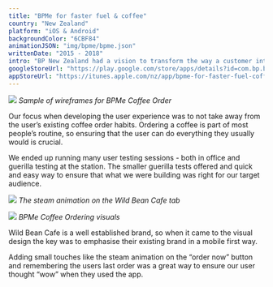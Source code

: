 ```yaml
---
title: "BPMe for faster fuel & coffee"
country: "New Zealand"
platform: "iOS & Android"
backgroundColor: "6CBF84"
animationJSON: "img/bpme/bpme.json"
writtenDate: "2015 - 2018"
intro: "BP New Zealand had a vision to transform the way a customer interacts with their petrol station. As UX lead for this project, I oversaw the implementation of coffee ordering into this app."
googleStoreUrl: "https://play.google.com/store/apps/details?id=com.bp.bpmenz&hl=en"
appStoreUrl: "https://itunes.apple.com/nz/app/bpme-for-faster-fuel-coffee/id1116524739?mt=8"
---
```


![](/img/bp1.jpg)
*Sample of wireframes for BPMe Coffee Order*

Our focus when developing the user experience was to not take away from the user’s existing coffee order habits. Ordering a coffee is part of most people’s routine, so ensuring that the user can do everything they usually would is crucial. 

We ended up running many user testing sessions - both in office and guerilla testing at the station. The smaller guerilla tests offered and quick and easy way to ensure that what we were building was right for our target audience. 

![](/img/bp2.gif)
*The steam animation on the Wild Bean Cafe tab*

![](/img/bp3.jpg)
*BPMe Coffee Ordering visuals*

Wild Bean Cafe is a well established brand, so when it came to the visual design the key was to emphasise their existing brand in a mobile first way. 

Adding small touches like the steam animation on the “order now” button and remembering the users last order was a great way to ensure our user thought “wow” when they used the app. 